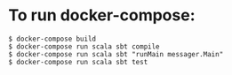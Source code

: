 # To run docker-compose:
```
$ docker-compose build
$ docker-compose run scala sbt compile
$ docker-compose run scala sbt "runMain messager.Main"
$ docker-compose run scala sbt test
```
